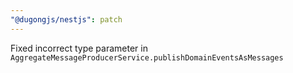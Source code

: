 ```yaml
---
"@dugongjs/nestjs": patch
---
```


Fixed incorrect type parameter in `AggregateMessageProducerService.publishDomainEventsAsMessages`
